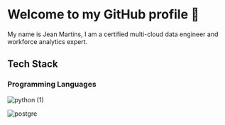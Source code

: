 # Welcome to my GitHub profile 👋

My name is Jean Martins, I am a certified multi-cloud data engineer and workforce analytics expert.

## Tech Stack

### Programming Languages

![python (1)](https://github.com/martins-jean/martins-jean/assets/118685801/0e31a2fc-4368-4ea4-852b-93a4bf146501)  

![postgre](https://github.com/martins-jean/martins-jean/assets/118685801/fc50bc52-040e-49e1-8aab-ca0e2326cea6)



